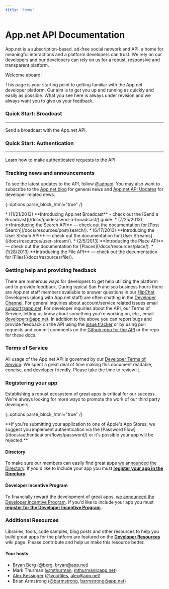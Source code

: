 ```yaml
---
title: "Home"
---
```


# App.net API Documentation

App.net is a subscription-based, ad-free social network and API, a home for meaningful interactions and a platform developers can trust. We rely on our developers and our developers can rely on us for a robust, responsive and transparent platform. 

Welcome aboard!

This page is your starting point to getting familiar with the App.net developer platform. Our aim is to get you up and running as quickly and easily as possible. What you see here is always under revision and we always want you to give us your feedback.

<div class="promo-block-wrapper ta-center">
    <div class="yui3-g">
        <div class="yui3-u-1-2">
            <div class="promo-block">
                <div class="promo-block-inner">
                    <a class="overlay" href="../docs/guides/send-a-broadcast/"></a>
                    <div class="promo-block-image"></div>
                    <h3 class="heading-with-hr dark">
                        <span>Quick Start: Broadcast</span><hr>
                    </h3>
                    <p class="note-style">Send a broadcast with the App.net API.</p>
                </div>
            </div>
        </div>
        <div class="yui3-u-1-2">
            <div class="promo-block">
                <div class="promo-block-inner">
                    <a class="overlay" href="../docs/authentication/"></a>
                    <div class="promo-block-image authentication"></div>
                    <h3 class="heading-with-hr dark">
                        <span>Quick Start: Authentication</span><hr>
                    </h3>
                    <p class="note-style">Learn how to make authenticated requests to the API.</p>
                </div>
            </div>
        </div>
    </div>
</div>

### Tracking news and announcements

To see the latest updates to the API, follow [@adnapi](http://alpha.app.net/adnapi). You may also want to subscribe to the [App.net blog](https://broadcast.app.net/26283/appnet-blog/) for general news and [App.net API Updates](https://broadcast.app.net/24368/appnet-api-updates/) for developer related news.

{::options parse_block_html="true" /}
<div class="alert alert-success alert-block">
* (11/21/2013) **Introducing App.net Broadcast** - check out the [Send a Broadcast](/docs/guides/send-a-broadcast/) guide.
* (7/25/2013) **Introducing the Search API** — check out the documentation for [Post Search](/docs/resources/post/search/).
* (6/17/2013) **Introducing the User Stream API** — check out the documentation for [User Streams](/docs/resources/user-stream/).
* (2/5/2013) **Introducing the Place API** — check out the documentation for [Places](/docs/resources/place/).
* (1/28/2013) **Introducing the File API** — check out the documentation for [Files](/docs/resources/file/).
</div>

### Getting help and providing feedback

There are numerous ways for developers to get help utilizing the platform and to provide feedback. During typical San Francisco business hours there are App.net staff members available to answer questions in our [HipChat](http://www.hipchat.com/garqCaGOZ). Developers (along with App.net staff) are often chatting in the [Developer Channel](http://patter-app.net/room.html?channel=1383). For general inquiries about account/service related issues email [support@app.net](mailto:support@app.net). For developer inquiries about the API, our Terms of Service, letting us know about something you're working on, etc., email [developers@app.net](mailto:developers@app.net). In addition to the above you can report bugs and provide feedback on the API using the [issue tracker](https://github.com/appdotnet/api-spec/issues) or by using pull requests and commit comments on the [Github repo for the API](https://github.com/appdotnet/api-spec/) or the repo for these docs.

### Terms of Service

All usage of the App.net API is governed by our [Developer Terms of Service]( https://account.app.net/legal/developer-terms/). We spent a great deal of time making this document readable, concise, and developer friendly. Please take the time to review it. 

### Registering your app

Establishing a robust ecosystem of great apps is critical for our success. We're always looking for more ways to promote the work of our third party developers.

{::options parse_block_html="true" /}
<div class="alert alert-error alert-block">
**If you're submitting your application to one of Apple's App Stores, we suggest you implement authentication via the [Password Flow](/docs/authentication/flows/password/) or it's possible your app will be rejected.**
</div>

#### Directory

To make sure our members can easily find great apps [we announced the Directory](http://blog.app.net/2012/10/17/app-net-directory/). If you'd like to include your app you must [**register your app in the Directory**](https://alpha.app.net/developer/apps/).

#### Developer Incentive Program

To financially reward the development of great apps, [we announced the Developer Incentive Program](http://blog.app.net/2012/09/27/announcing-the-app-net-developer-incentive-program/). If you'd like to include your app you must [**register for the Developer Incentive Program**](https://alpha.app.net/developer/enrollment/). 

### Additional Resources

Libraries, tools, code samples, blog posts and other resources to help you build great apps for the platform are featured on the [**Developer Resources**](https://github.com/appdotnet/api-spec/wiki/Developer-Resources) wiki page. Please contribute and help us make this resource better.

#### Your hosts

* [Bryan Berg](http://ber.gd) ([@berg](https://alpha.app.net/berg), [bryan@app.net](mailto:bryan@app.net))
* Mark Thurman ([@mthurman](https://alpha.app.net/mthurman), [mthurman@app.net](mthurman@app.net))
* [Alex Kessinger](http://alexkessinger.net) ([@voidfiles](https://alpha.app.net/voidfiles), [alex@app.net](mailto:alex@app.net))
* Brian Armstrong ([@barmstrong](https://alpha.app.net/barmstrong), [barmstrong@app.net](mailto:barmstrong@app.net))
